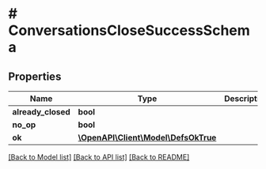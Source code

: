 # # ConversationsCloseSuccessSchema

## Properties

Name | Type | Description | Notes
------------ | ------------- | ------------- | -------------
**already_closed** | **bool** |  | [optional]
**no_op** | **bool** |  | [optional]
**ok** | [**\OpenAPI\Client\Model\DefsOkTrue**](DefsOkTrue.md) |  |

[[Back to Model list]](../../README.md#models) [[Back to API list]](../../README.md#endpoints) [[Back to README]](../../README.md)
